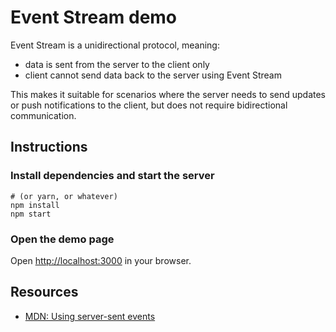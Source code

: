 # Event Stream demo

Event Stream is a unidirectional protocol, meaning:

- data is sent from the server to the client only
- client cannot send data back to the server using Event Stream

This makes it suitable for scenarios where the server needs to send updates or push notifications to the client, but
does not require bidirectional communication.

## Instructions

### Install dependencies and start the server

```shell
# (or yarn, or whatever)
npm install
npm start
```

### Open the demo page

Open [http://localhost:3000](http://localhost:3000) in your browser.

## Resources

- [MDN: Using server-sent events](https://developer.mozilla.org/en-US/docs/Web/API/Server-sent_events/Using_server-sent_events)
